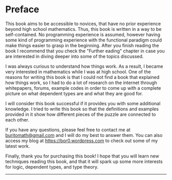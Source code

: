 # Preface

This book aims to be accessible to novices, that have no prior experience beyond high school mathematics. Thus, this book is written in a way to be self-contained. No programming experience is assumed, however having some kind of programming experience with the functional paradigm could make things easier to grasp in the beginning. After you finish reading the book I recommend that you check the "Further eading" chapter in case you are interested in diving deeper into some of the topics discussed.

I was always curious to understand how things work. As a result, I became very interested in mathematics while I was at high school. One of the reasons for writing this book is that I could not find a book that explained how things work, so I had to do a lot of research on the internet through whitepapers, forums, example codes in order to come up with a complete picture on what dependent types are and what they are good for.

I will consider this book successful if it provides you with some additional knowledge. I tried to write this book so that the definitions and examples provided in it show how different pieces of the puzzle are connected to each other.

If you have any questions, please feel free to contact me at buritomath@gmail.com and I will do my best to answer them. You can also access my blog at https://bor0.wordpress.com to check out some of my latest work.

Finally, thank you for purchasing this book! I hope that you will learn new techniques reading this book, and that it will spark up some more interests for logic, dependent types, and type theory.

* * *
